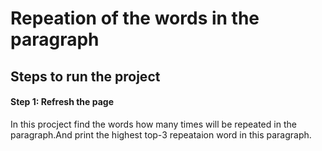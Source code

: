 # Repeation of the words in the paragraph

## Steps to run the project 

#### Step 1: Refresh the page

In this procject find the words how many times will be repeated in the paragraph.And print the highest top-3 repeataion word in this paragraph.
